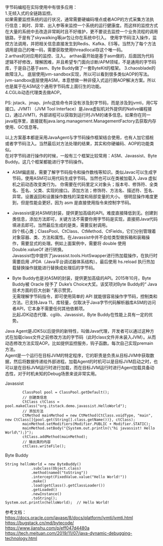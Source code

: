 
字节码编程在实际使用中有很多应用：  
1.无倾入式的全链路监控。  
   如果需要监控系统的运行状况，通常需要硬编码埋点或者AOP的方式采集方法执行信息；耗时、异常、出入参等来监控一个系统的运行健康度。而这样的监控方式在大量的系统中去改造非常耗时且不好维护，更不要说去监控一个业务流程的调用链路，于是有了skywalking等jar包让你在系统中引入。
   使用字节码注入操作，监控方法调用，并把相关信息直接发生到Redis、Kafka、ES等。当然为了每个方法调用是自己的唯一码，需要获取使用threadlocal存这个唯一码。  
2.arthas的对应用的监控、注入。
   arthas最开始是基于asm做的，后面因为代码逻辑不好修改，理解困难，并且希望专门面向诊断/APM领域，不是通用的字节码库，于是自己基于asm、Byte Buddy做了一套ByteKit的框架。
3.chaosblade的故障注入。
   底层使用jvm-sandbox实现，所以可以看到很多类似AOP的写法。jvm-sandbox底层使用ASM，本意想做一种非侵入式运行期AOP解决方案。所以也是属于在ASM这个通用字节码库上面衍生的功能。  
4.CGLib动态代理类去做AOP。

PS: jstack、jmap、jinfo这些命令并没有涉及到字节码，而是涉及到jvmti，用C写接口。JVMTI （JVM Tool Interface）是Java虚拟机对外提供的Native编程接口，通过JVMTI，外部进程可以获取到运行时JVM的诸多信息。如果你在同一java程序里，直接就有java.lang.management.ManagementFactory去获取内存使用、GC信息等。  

以上方案基本都是采用JavaAgent与字节码操作框架结合使用，也有人加它插桩或者字节码注入。当然最后对方法处理的结果，其实和你硬编码、AOP的功能类似。  
在对字节码进行操作的时候，一般有三个框架比较常用：ASM、Javassist、Byte Buddy。这几个框架都能进行字节码操作。
* ASM偏底层，需要了解字节码指令和操作数栈等知识。类似Javac可以生成字节码，使用ASM可以用代码生成字节码。当然也可以在类被加载入 Java 虚拟机之前动态改变类行为。 
  你需要在代码里定义对象头；版本号、修饰符、全类名、签名、父类、实现的接口。添加方法；修饰符、方法名、描述符、签名、异常。设置返回和设置操作数栈的深度和局部变量的大小。
  很明显操作难度更到，但是性能会更好。因为 asm 是直接使用指令来控制字节码。  
    
* Javassist是对ASM的封装，提供更加高级的API。难度直接降低到无。创建到类信息，添加方法即可，关键方法不需要你用字节码是实现，直接把Java代码填进去即可。当然最后生成的是类，需要反射调用。    
  四个核心类；ClassPool、CtClass、CtMethod、CtFields，它们分别管理着对象容器、类、方法和属性。在Javassist中并不会给类型做拆箱和装箱操作，需要显式的处理。例如上面案例中，需要将 double 使用 Double.valueOf 进行转换。  
  Javassist包中提供了javassist.tools.HotSwapper进行热加载操作，在执行时需要启用 JPDA（Java平台调试器体系结构）。最后使用 hs.reload 执行热加载替换操作就能进行替换成处理后的字节码。
  
* Byte Buddy也是对ASM的封装，提供更加高级的API。2015年10月，Byte Buddy被 Oracle 授予了 Duke’s Choice大奖。该奖项对Byte Buddy的“ Java技术方面的巨大创新 ”表示赞赏。  
  无需理解字节码指令，即可使用简单的 API 就能很容易操作字节码，控制类和方法。已支持Java 11，库轻量，仅取决于Java字节代码解析器库ASM的访问者API，它本身不需要任何其他依赖项。  
  比起JDK动态代理、cglib、Javassist，Byte Buddy在性能上具有一定的优势。

Java Agent是JDK5以后提供的新特性，叫做Java代理，开发者可以通过这种方式在加载class文件之前修改方法的字节码（此时class文件并未装入JVM）。从而动态修改方法实现AOP。比如提供监控服务，钩子函数。每次自己实现premain 方法。    
Agent是一个运行在目标JVM的特定程序，它的职责是负责从目标JVM中获取数据，然后将数据传递给外部进程。加载Agent的时机可以是目标JVM启动之时，也可以是在目标JVM运行时进行加载，而在目标JVM运行时进行Agent加载具备动态性，对于时机未知的Debug场景来说非常实用。

Javassist
```
        ClassPool pool = ClassPool.getDefault();
        // 创建类信息
        CtClass ctClass = pool.makeClass("org.itstack.demo.javassist.HelloWorld");
        // 添加方法
        CtMethod mainMethod = new CtMethod(CtClass.voidType, "main", new CtClass[]{pool.get(String[].class.getName())}, ctClass);
        mainMethod.setModifiers(Modifier.PUBLIC + Modifier.STATIC);
        mainMethod.setBody("{System.out.println(\"hi javassist! Hello World\");}");
        ctClass.addMethod(mainMethod);
        // 输出类的内容
        ctClass.writeFile();
```

Byte Buddy
```
String helloWorld = new ByteBuddy()
            .subclass(Object.class)
            .method(named("toString"))
            .intercept(FixedValue.value("Hello World!"))
            .make()
            .load(getClass().getClassLoader())
            .getLoaded()
            .newInstance()
            .toString();    
System.out.println(helloWorld);  // Hello World!
```

参考文档：  
https://docs.oracle.com/javase/8/docs/platform/jvmti/jvmti.html
https://bugstack.cn/md/bytecode/
https://www.jianshu.com/p/eff047d4480a
https://tech.meituan.com/2019/11/07/java-dynamic-debugging-technology.html
